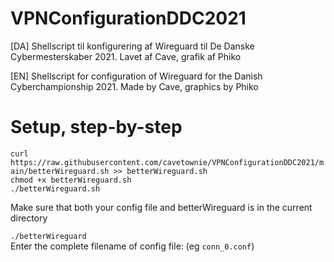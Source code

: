 # VPNConfigurationDDC2021
[DA] Shellscript til konfigurering af Wireguard til De Danske Cybermesterskaber 2021. 
Lavet af Cave, grafik af Phiko

[EN] Shellscript for configuration of Wireguard for the Danish Cyberchampionship 2021.
Made by Cave, graphics by Phiko


# Setup, step-by-step

```curl https://raw.githubusercontent.com/cavetownie/VPNConfigurationDDC2021/main/betterWireguard.sh >> betterWireguard.sh```<br>```chmod +x betterWireguard.sh```<br>```./betterWireguard.sh```

Make sure that both your config file and betterWireguard is in the current directory

```./betterWireguard```<br>Enter the complete filename of config file: (eg ```conn_0.conf```)
